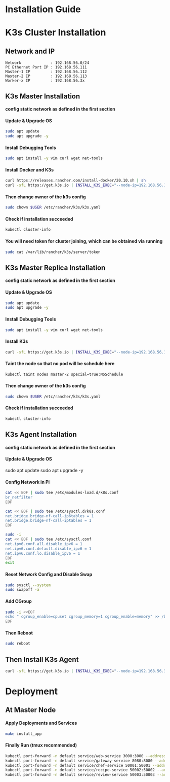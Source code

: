 # Installation Guide

# K3s Cluster Installation

## Network and IP
```
Network             : 192.168.56.0/24
PC Ethernet Port IP : 192.168.56.111
Master-1 IP         : 192.168.56.112
Master-2 IP         : 192.168.56.113
Worker-x IP         : 192.168.56.3x
```

## K3s Master Installation
#### config static network as defined in the first section

#### Update & Upgrade OS
```bash
sudo apt update
sudo apt upgrade -y
```

#### Install Debugging Tools
```bash
sudo apt install -y vim curl wget net-tools
```

#### Install Docker and K3s
```bash
curl https://releases.rancher.com/install-docker/20.10.sh | sh
curl -sfL https://get.k3s.io | INSTALL_K3S_EXEC="--node-ip=192.168.56.112" K3S_ARGS="--kube-apiserver-arg=default-not-ready-toleration-seconds=5 --kube-apiserver-arg=default-unreachable-toleration-seconds=5 --kube-apiserver-arg=default-uncordon-toleration-seconds=5 --kube-apiserver-arg=default-delete-local-data-delay=5 --kube-apiserver-arg=default-pod-eviction-timeout=5s --kube-apiserver-arg=default-pod-eviction-headroom=5s" sh -s - server --cluster-init
```

#### Then change owner of the k3s config
```bash
sudo chown $USER /etc/rancher/k3s/k3s.yaml
```

#### Check if installation succeeded
```bash
kubectl cluster-info
```

#### You will need token for cluster joining, which can be obtained via running
```bash
sudo cat /var/lib/rancher/k3s/server/token
```

## K3s Master Replica Installation
#### config static network as defined in the first section

#### Update & Upgrade OS
```bash
sudo apt update
sudo apt upgrade -y
```

#### Install Debugging Tools
```bash
sudo apt install -y vim curl wget net-tools
```

#### Install K3s
```bash
curl -sfL https://get.k3s.io | INSTALL_K3S_EXEC="--node-ip=192.168.56.113" K3S_URL=https://192.168.56.112:6443 K3S_ARGS="--kube-apiserver-arg=default-not-ready-toleration-seconds=5 --kube-apiserver-arg=default-unreachable-toleration-seconds=5 --kube-apiserver-arg=default-uncordon-toleration-seconds=5 --kube-apiserver-arg=default-delete-local-data-delay=5 --kube-apiserver-arg=default-pod-eviction-timeout=5s --kube-apiserver-arg=default-pod-eviction-headroom=5s" K3S_TOKEN=<YOUR TOKEN> sh -s - server --server https://192.168.56.112:6443
```

#### Taint the node so that no pod will be schedule here
```bash
kubectl taint nodes master-2 special=true:NoSchedule
```

#### Then change owner of the k3s config
```bash
sudo chown $USER /etc/rancher/k3s/k3s.yaml
```

#### Check if installation succeeded
```bash
kubectl cluster-info
```

## K3s Agent Installation
#### config static network as defined in the first section

#### Update & Upgrade OS
sudo apt update
sudo apt upgrade -y

#### Config Network in Pi
```bash
cat << EOF | sudo tee /etc/modules-load.d/k8s.conf
br_netfilter
EOF

cat << EOF | sudo tee /etc/sysctl.d/k8s.conf
net.bridge.bridge-nf-call-ip6tables = 1
net.bridge.bridge-nf-call-iptables = 1
EOF

sudo -i
cat << EOF | sudo tee /etc/sysctl.conf
net.ipv6.conf.all.disable_ipv6 = 1
net.ipv6.conf.default.disable_ipv6 = 1
net.ipv6.conf.lo.disable_ipv6 = 1
EOF
exit
```

#### Reset Network Config and Disable Swap
```bash
sudo sysctl --system
sudo swapoff -a
```

#### Add CGroup
```bash
sudo -i <<EOF
echo " cgroup_enable=cpuset cgroup_memory=1 cgroup_enable=memory" >> /boot/cmdline.txt
EOF
```

#### Then Reboot
```bash
sudo reboot
```

## Then Install K3s Agent
```bash
curl -sfL https://get.k3s.io | INSTALL_K3S_EXEC="--node-ip=192.168.56.35" K3S_URL=https://192.168.56.112:6443 K3S_TOKEN=K10847bc717d8b780758836205fd170855c4e5783c5d97d7332e8171a4e52c528c2::server:3f035919a6dd45cf2069d435bd0f8667 sh -
```

# Deployment

## At Master Node

#### Apply Deployments and Services
```bash
make install_app
```

#### Finally Run (tmux recommended)
```bash
kubectl port-forward -n default service/web-service 3000:3000 --address 0.0.0.0
kubectl port-forward -n default service/gateway-service 8080:8080 --address 0.0.0.0
kubectl port-forward -n default service/chef-service 50001:50001 --address 0.0.0.0
kubectl port-forward -n default service/recipe-service 50002:50002 --address 0.0.0.0
kubectl port-forward -n default service/review-service 50003:50003 --address 0.0.0.0
```